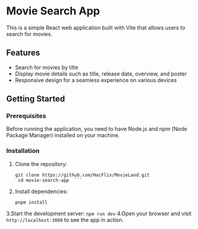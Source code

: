 # Movie Search App

This is a simple React web application built with Vite that allows users to search for movies.


## Features

- Search for movies by title
- Display movie details such as title, release date, overview, and poster
- Responsive design for a seamless experience on various devices

## Getting Started

### Prerequisites

Before running the application, you need to have Node.js and npm (Node Package Manager) installed on your machine.

### Installation

1. Clone the repository:
   ```
   git clone https://github.com/HacFlix/MovieLand.git
    cd movie-search-app  ```

2. Install dependencies:
   ```
   pnpm install
   ```
3.Start the development server:
```npm run dev```
4.Open your browser and visit `http://localhost:3000` to see the app in action.
